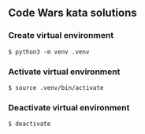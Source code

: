 ## Code Wars kata solutions

### Create virtual environment
`$ python3 -m venv .venv`

### Activate virtual environment
`$ source .venv/bin/activate`

### Deactivate virtual environment
`$ deactivate`